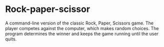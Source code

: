 # Rock-paper-scissor
A command-line version of the classic Rock, Paper, Scissors game. The player competes against the computer, which makes random choices. The program determines the winner and keeps the game running until the user quits.

